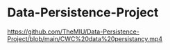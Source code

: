 # Data-Persistence-Project
https://github.com/TheMIU/Data-Persistence-Project/blob/main/CWC%20data%20persistancy.mp4
